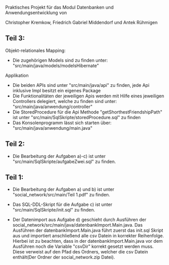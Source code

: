 Praktisches Projekt für das Modul Datenbanken und Anwendungsentwicklung
von 

Christopher Kremkow, Friedrich Gabriel Middendorf und Antek Rühmigen

Teil 3:
-
Objekt-relationales Mapping:

- Die zugehörigen Models sind zu finden unter: "src/main/java/models/modelsHibernate"


Applikation
- Die beiden APIs sind unter "src/main/java/api" zu finden, jede Api inklusive Impl besitzt ein eigenes Package
- Die Funktionalitäten der jeweiligen Apis werden mit Hilfe eines jeweiligen Controllers delegiert, 
  welche zu finden sind unter: "src/main/java/anwendung/controller"
- Die StoredProcedure für die Api Methode "getShorthestFriendshipPath" ist
  unter "src/main/SqlSkripte/storedProcedure.sql" zu finden
- Das Konsolenprogramm lässt sich starten über: "src/main/java/anwendung/main.java"


Teil 2:
-
- Die Bearbeitung der Aufgaben a)-c) ist unter "src/main/SqlSkripte/aufgabeZwei.sql" zu finden.



Teil 1:
-
- Die Bearbeitung der Aufgaben a) und b) ist unter 
"social_network/src/main/Teil 1.pdf" zu finden.

- Das SQL-DDL-Skript für die Aufgabe c) ist unter 
"src/main/SqlSkripte/init.sql" zu finden.

- Der Datenimport aus Aufgabe d) geschieht durch Ausführen der 
social_network/src/main/java/datenbankImport.Main.java.
Das Ausführen der datenbankImport.Main.java führt zuerst das init.sql Skript aus
und importiert anschließend alle csv Datein in korrekter Reihenfolge.
Hierbei ist zu beachten, dass in der datenbankImport.Main.java vor dem Ausführen noch die Variable
"csvDir" korrekt gesetzt werden muss. Diese verweist auf den Pfad des Ordners, welcher
die csv Datein enthält(Der Ordner der social_network.zip Datei).


